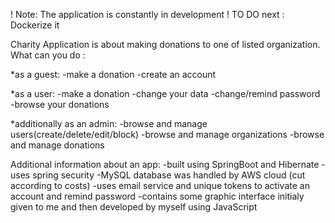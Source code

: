! Note: The application is constantly in development
! TO DO next : Dockerize it

Charity Application is about making donations to one of listed organization. What can you do : 

*as a guest:
-make a donation 
-create an account

*as a user:
-make a donation
-change your data
-change/remind password
-browse your donations

*additionally as an admin:
-browse and manage users(create/delete/edit/block)
-browse and manage organizations
-browse and manage donations 

Additional information about an app:
-built using SpringBoot and Hibernate
-uses spring security
-MySQL database was handled by AWS cloud (cut according to costs)
-uses email service and unique tokens to activate an account and remind password
-contains some graphic interface initialy given to me and then developed by myself using JavaScript




